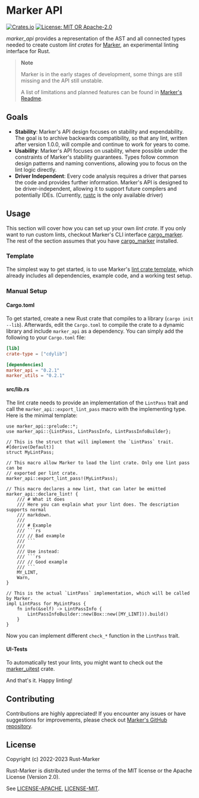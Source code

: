 # Marker API

[![Crates.io](https://img.shields.io/crates/v/marker_api.svg)](https://crates.io/crates/marker_api)
[![License: MIT OR Apache-2.0](https://img.shields.io/crates/l/marker_api.svg)](#license)

*marker_api* provides a representation of the AST and all connected types needed to create custom *lint crates* for [Marker], an experimental linting interface for Rust.

> **Note**
>
> Marker is in the early stages of development, some things are still missing and the API still unstable.
>
> A list of limitations and planned features can be found in [Marker's Readme].

[Marker]: https://github.com/rust-marker/marker
[Marker's Readme]: https://github.com/rust-marker/marker/blob/master/README.md

## Goals

* **Stability**: Marker's API design focuses on stability and expendability. The goal is to archive backwards compatibility, so that any lint, written after version 1.0.0, will compile and continue to work for years to come.
* **Usability**: Marker's API focuses on usability, where possible under the constraints of Marker's stability guarantees. Types follow common design patterns and naming conventions, allowing you to focus on the lint logic directly.
* **Driver Independent**: Every code analysis requires a driver that parses the code and provides further information. Marker's API is designed to be driver-independent, allowing it to support future compilers and potentially IDEs. (Currently, [rustc] is the only available driver)

[rustc]: https://github.com/rust-lang/rust/

## Usage

This section will cover how you can set up your own *lint crate*. If you only want to run custom lints, checkout Marker's CLI interface [cargo_marker]. The rest of the section assumes that you have [cargo_marker] installed.

[cargo_marker]: https://crates.io/crates/cargo_marker

### Template

The simplest way to get started, is to use Marker's [lint crate template], which already includes all dependencies, example code, and a working test setup.

[lint crate template]: https://github.com/rust-marker/lint-crate-template

### Manual Setup

#### Cargo.toml

To get started, create a new Rust crate that compiles to a library (`cargo init --lib`). Afterwards, edit the `Cargo.toml` to compile the crate to a dynamic library and include `marker_api` as a dependency. You can simply add the following to your `Cargo.toml` file:

<!-- region replace-version stable -->
```toml
[lib]
crate-type = ["cdylib"]

[dependencies]
marker_api = "0.2.1"
marker_utils = "0.2.1"
```
<!-- endregion replace-version stable -->

#### src/lib.rs

The lint crate needs to provide an implementation of the `LintPass` trait and call the `marker_api::export_lint_pass` macro with the implementing type. Here is the minimal template:

```rust,ignore
use marker_api::prelude::*;
use marker_api::{LintPass, LintPassInfo, LintPassInfoBuilder};

// This is the struct that will implement the `LintPass` trait.
#[derive(Default)]
struct MyLintPass;

// This macro allow Marker to load the lint crate. Only one lint pass can be
// exported per lint crate.
marker_api::export_lint_pass!(MyLintPass);

// This macro declares a new lint, that can later be emitted
marker_api::declare_lint! {
    /// # What it does
    /// Here you can explain what your lint does. The description supports normal
    /// markdown.
    ///
    /// # Example
    /// ```rs
    /// // Bad example
    /// ```
    ///
    /// Use instead:
    /// ```rs
    /// // Good example
    /// ```
    MY_LINT,
    Warn,
}

// This is the actual `LintPass` implementation, which will be called by Marker.
impl LintPass for MyLintPass {
    fn info(&self) -> LintPassInfo {
        LintPassInfoBuilder::new(Box::new([MY_LINT])).build()
    }
}
```

Now you can implement different `check_*` function in the `LintPass` trait.

#### UI-Tests

To automatically test your lints, you might want to check out the [marker_uitest] crate.

And that's it. Happy linting!

[marker_uitest]: https://crates.io/crates/marker_uitest

## Contributing

Contributions are highly appreciated! If you encounter any issues or have suggestions for improvements, please check out [Marker's GitHub repository](https://github.com/rust-marker/marker).

## License

Copyright (c) 2022-2023 Rust-Marker

Rust-Marker is distributed under the terms of the MIT license or the Apache License (Version 2.0).

See [LICENSE-APACHE](https://github.com/rust-marker/marker/blob/master/LICENSE-APACHE), [LICENSE-MIT](https://github.com/rust-marker/marker/blob/master/LICENSE-MIT).
